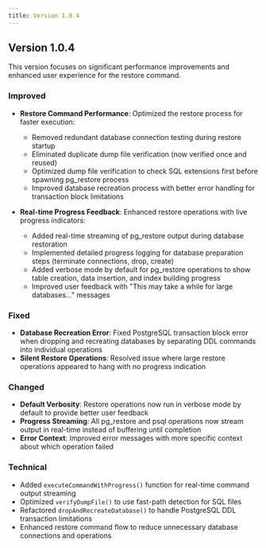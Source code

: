 ```yaml
---
title: Version 1.0.4
---
```


## Version 1.0.4

This version focuses on significant performance improvements and enhanced user experience for the restore command.

### Improved

- **Restore Command Performance**: Optimized the restore process for faster execution:
    - Removed redundant database connection testing during restore startup
    - Eliminated duplicate dump file verification (now verified once and reused)
    - Optimized dump file verification to check SQL extensions first before spawning pg_restore process
    - Improved database recreation process with better error handling for transaction block limitations

- **Real-time Progress Feedback**: Enhanced restore operations with live progress indicators:
    - Added real-time streaming of pg_restore output during database restoration
    - Implemented detailed progress logging for database preparation steps (terminate connections, drop, create)
    - Added verbose mode by default for pg_restore operations to show table creation, data insertion, and index building progress
    - Improved user feedback with "This may take a while for large databases..." messages

### Fixed

- **Database Recreation Error**: Fixed PostgreSQL transaction block error when dropping and recreating databases by separating DDL commands into individual operations
- **Silent Restore Operations**: Resolved issue where large restore operations appeared to hang with no progress indication

### Changed

- **Default Verbosity**: Restore operations now run in verbose mode by default to provide better user feedback
- **Progress Streaming**: All pg_restore and psql operations now stream output in real-time instead of buffering until completion
- **Error Context**: Improved error messages with more specific context about which operation failed

### Technical

- Added `executeCommandWithProgress()` function for real-time command output streaming
- Optimized `verifyDumpFile()` to use fast-path detection for SQL files
- Refactored `dropAndRecreateDatabase()` to handle PostgreSQL DDL transaction limitations
- Enhanced restore command flow to reduce unnecessary database connections and operations

